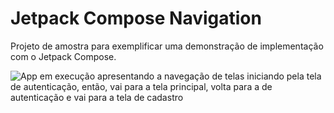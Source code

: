 # Jetpack Compose Navigation

Projeto de amostra para exemplificar uma demonstração de implementação com o Jetpack Compose.

![App em execução apresentando a navegação de telas iniciando pela tela de autenticação, então, vai para a tela principal, volta para a de autenticação e vai para a tela de cadastro](https://github.com/alexfelipe/jetpack-compose-navigation/assets/8989346/15ea1ab0-08a0-4cb4-bd72-c6c8af16df44)


